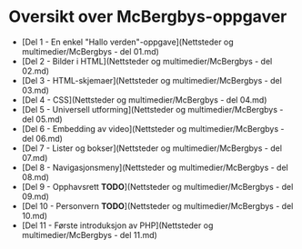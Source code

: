 Oversikt over McBergbys-oppgaver
================================
 * [Del 1 - En enkel "Hallo verden"-oppgave](Nettsteder og multimedier/McBergbys - del 01.md)
 * [Del 2 - Bilder i HTML](Nettsteder og multimedier/McBergbys - del 02.md)
 * [Del 3 - HTML-skjemaer](Nettsteder og multimedier/McBergbys - del 03.md)
 * [Del 4 - CSS](Nettsteder og multimedier/McBergbys - del 04.md)
 * [Del 5 - Universell utforming](Nettsteder og multimedier/McBergbys - del 05.md)
 * [Del 6 - Embedding av video](Nettsteder og multimedier/McBergbys - del 06.md)
 * [Del 7 - Lister og bokser](Nettsteder og multimedier/McBergbys - del 07.md)
 * [Del 8 - Navigasjonsmeny](Nettsteder og multimedier/McBergbys - del 08.md)
 * [Del 9 - Opphavsrett **TODO**](Nettsteder og multimedier/McBergbys - del 09.md)
 * [Del 10 - Personvern **TODO**](Nettsteder og multimedier/McBergbys - del 10.md)
 * [Del 11 - Første introduksjon av PHP](Nettsteder og multimedier/McBergbys - del 11.md)
